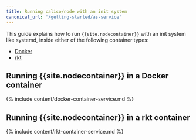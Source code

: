 ```yaml
---
title: Running calico/node with an init system
canonical_url: '/getting-started/as-service'
---
```


This guide explains how to run `{{site.nodecontainer}}` with an init system like
systemd, inside either of the following container types:
- [Docker](#running-caliconode-in-a-docker-container)
- [rkt](#running-caliconode-in-a-rkt-container)

## Running {{site.nodecontainer}} in a Docker container
{% include content/docker-container-service.md %}

## Running {{site.nodecontainer}} in a rkt container
{% include content/rkt-container-service.md %}
